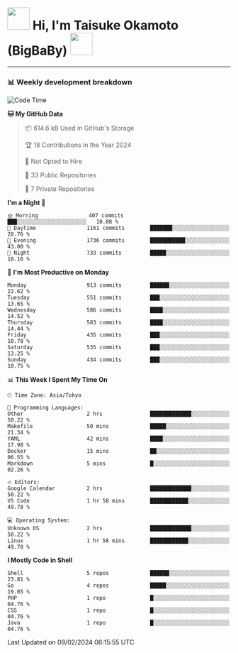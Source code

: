<!-- Title -->
<h1>
    <img src="https://media.tenor.com/TlyRveJkgo4AAAAi/cloud-cloud-strife.gif" width="50"/> 
    Hi, I'm Taisuke Okamoto (BigBaBy) 
    <img src="https://media.tenor.com/TlyRveJkgo4AAAAi/cloud-cloud-strife.gif" width="50"/>
</h1>

---

<h3> 📊 Weekly development breakdown </h3>
<!-- waka-readme-stats -->

<!--START_SECTION:waka-->
![Code Time](http://img.shields.io/badge/Code%20Time-1%2C676%20hrs%2056%20mins-blue)

**🐱 My GitHub Data** 

> 📦 614.6 kB Used in GitHub's Storage 
 > 
> 🏆 18 Contributions in the Year 2024
 > 
> 🚫 Not Opted to Hire
 > 
> 📜 33 Public Repositories 
 > 
> 🔑 7 Private Repositories 
 > 
**I'm a Night 🦉** 

```text
🌞 Morning                407 commits         ███░░░░░░░░░░░░░░░░░░░░░░   10.08 % 
🌆 Daytime                1161 commits        ███████░░░░░░░░░░░░░░░░░░   28.76 % 
🌃 Evening                1736 commits        ███████████░░░░░░░░░░░░░░   43.00 % 
🌙 Night                  733 commits         █████░░░░░░░░░░░░░░░░░░░░   18.16 % 
```
📅 **I'm Most Productive on Monday** 

```text
Monday                   913 commits         ██████░░░░░░░░░░░░░░░░░░░   22.62 % 
Tuesday                  551 commits         ███░░░░░░░░░░░░░░░░░░░░░░   13.65 % 
Wednesday                586 commits         ████░░░░░░░░░░░░░░░░░░░░░   14.52 % 
Thursday                 583 commits         ████░░░░░░░░░░░░░░░░░░░░░   14.44 % 
Friday                   435 commits         ███░░░░░░░░░░░░░░░░░░░░░░   10.78 % 
Saturday                 535 commits         ███░░░░░░░░░░░░░░░░░░░░░░   13.25 % 
Sunday                   434 commits         ███░░░░░░░░░░░░░░░░░░░░░░   10.75 % 
```


📊 **This Week I Spent My Time On** 

```text
🕑︎ Time Zone: Asia/Tokyo

💬 Programming Languages: 
Other                    2 hrs               █████████████░░░░░░░░░░░░   50.22 % 
Makefile                 50 mins             █████░░░░░░░░░░░░░░░░░░░░   21.34 % 
YAML                     42 mins             ████░░░░░░░░░░░░░░░░░░░░░   17.98 % 
Docker                   15 mins             ██░░░░░░░░░░░░░░░░░░░░░░░   06.55 % 
Markdown                 5 mins              █░░░░░░░░░░░░░░░░░░░░░░░░   02.26 % 

🔥 Editors: 
Google Calendar          2 hrs               █████████████░░░░░░░░░░░░   50.22 % 
VS Code                  1 hr 58 mins        ████████████░░░░░░░░░░░░░   49.78 % 

💻 Operating System: 
Unknown OS               2 hrs               █████████████░░░░░░░░░░░░   50.22 % 
Linux                    1 hr 58 mins        ████████████░░░░░░░░░░░░░   49.78 % 
```

**I Mostly Code in Shell** 

```text
Shell                    5 repos             ██████░░░░░░░░░░░░░░░░░░░   23.81 % 
Go                       4 repos             █████░░░░░░░░░░░░░░░░░░░░   19.05 % 
PHP                      1 repo              █░░░░░░░░░░░░░░░░░░░░░░░░   04.76 % 
CSS                      1 repo              █░░░░░░░░░░░░░░░░░░░░░░░░   04.76 % 
Java                     1 repo              █░░░░░░░░░░░░░░░░░░░░░░░░   04.76 % 
```




 Last Updated on 09/02/2024 06:15:55 UTC
<!--END_SECTION:waka-->
